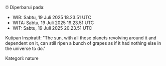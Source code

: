 ⏰ Diperbarui pada:
- WIB: Sabtu, 19 Juli 2025 18.23.51 UTC
- WITA: Sabtu, 19 Juli 2025 19.23.51 UTC
- WIT: Sabtu, 19 Juli 2025 20.23.51 UTC

Kutipan Inspiratif:
"The sun, with all those planets revolving around it and dependent on it, can still ripen a bunch of grapes as if it had nothing else in the universe to do."


Kategori: nature

